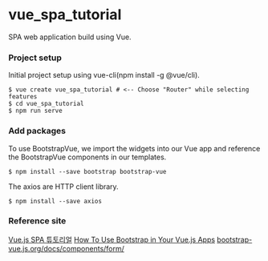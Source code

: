 # vue_spa_tutorial

SPA web application build using Vue.

### Project setup
Initial project setup using vue-cli(npm install -g @vue/cli).  

```
$ vue create vue_spa_tutorial # <-- Choose "Router" while selecting features
$ cd vue_spa_tutorial
$ npm run serve
```
### Add packages
To use BootstrapVue, we import the widgets into our Vue app and reference the BootstrapVue components in our templates. 
```
$ npm install --save bootstrap bootstrap-vue
```
The axios are HTTP client library.
```
$ npm install --save axios
```

### Reference site

[Vue.js SPA 튜토리얼](https://medium.com/hivelab-dev/vue-js-spa-tutorial-part1-d74aca1bba58)
[How To Use Bootstrap in Your Vue.js Apps](https://medium.com/better-programming/how-to-use-bootstrap-in-your-vue-js-apps-e655b8b1ef43)
[bootstrap-vue.js.org/docs/components/form/](https://bootstrap-vue.js.org/docs/components/form/)

